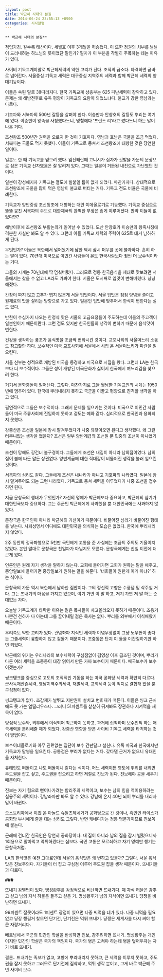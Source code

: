 ```yaml
---
layout: post
title: 박근혜 사태의 본질
date: 2014-06-24 23:55:13 +0900
categories: 시사칼럼
---
```

  
    ** 박근혜 사태의 본질** 

  


점입가경. 갈수록 태산이다. 세월호 이후 3개월을 허송했다. 이 또한 정권의 치부를 낱낱이 드러내려는 하느님의 뜻이었단 말인가? 필자가 이 부분을 각별히 주목하는 데는 이유가 있다. 

  


사이비 기독교계야말로 박근혜세력의 약한 고리가 된다. 조직의 급소다. 타격하면 곧바로 넘어간다. 서울중심 기독교 세력은 대구중심 지역주의 세력과 함께 박근혜 세력의 양대기둥이다. 

  


이들은 속된 말로 38따라지다. 한국 기독교계 상층부는 625 피난세력이 장악하고 있다. 문제는 왜 해방전후로 유독 평양이 기독교의 요람이 되었느냐다. 불교가 강한 영남과는 다르다. 

  


기호파와 서북파의 500년 갈등을 살펴야 한다. 이승만과 안창호의 갈등도 뿌리는 여기에 있다. 이승만이 왕족을 사칭했다느니, 명함에다 ‘프린스 리’라고 썼다느니 하는 말이 나온 거다. 

  


조선왕조 500년간 권력을 오로지 한 것이 기호파다. 영남과 호남은 국물을 조금 먹었다. 서북파는 국물도 먹지 못했다. 이들이 기독교로 뭉쳐서 조선왕조에 대항한 것은 당연한 일이다. 

  


일본도 한 때 기독교를 믿으려 했다. 임진왜란때 고니시가 십자가 깃발을 가문의 문장으로 삼은 기독교 신자였음은 잘 알려져 있다. 그때는 일본이 거듭된 내전으로 가난했던 것이다.

  


일본이 강성해지자 기독교는 열도에 발붙일 틈이 없게 되었다. 마찬가지다. 상대적으로 조선왕조에 국물을 많이 먹은 영남이 불교로 버티는 거다. 기독교 전도 비율은 국물에 비례한다. 

  


기독교가 양반중심 조선왕조에 대항하는 대안 이데올로기로 기능했다. 기독교 중심으로 똘똘 뭉친 서북파의 주도로 대한제국의 완벽한 부정은 쉽게 이루어졌다. 만약 이들이 없었다면?

  


해방이후에 조선왕조 부활논의가 일어날 수 있었다. 도산 안창호가 이승만의 왕족사칭에 격분한 사실만 봐도 알 수 있다. 그런데 이들 기독교 세력의 주력이 625로 대거 남하하게 된다.

  


무엇인가? 이들은 북한에서 넘어왔기에 남한 역시 잠시 머무를 곳에 불과하다. 흔히 하는 말이 있다. 70년대 미국으로 이민간 사람들이 본토 한국사람보다 훨씬 더 보수적이라는 거다. 

  


그들의 시계는 70년대에 딱 멈춰버렸다. 그러므로 정통 한국음식을 제대로 맛보려면 서울에서는 찾을 수 없고 LA라도 가봐야 한다. 서울은 도시째로 입맛이 변해버렸다. 닝닝해졌다. 

  


간장이 짜지 않고 고추가 맵지 않은게 서울 입맛이다. 서울 입맛은 점점 양념을 줄이고 원재료의 맛을 살리는 방향으로 가고 있다. 일본인 입맛에 맞추어서 한식이 변한다는 설도 있다. 

  


반찬이 수십가지 나오는 한정식 맛은 서울의 고급요정들이 주도하는데 이들의 주고객이 일본인이기 때문이란다. 그런 점도 있지만 한국인들의 생각이 변하기 때문에 음식맛이 변한다. 

  


건강을 생각하는 풍조가 음식맛을 조금씩 변화시킨 것이다. 교포사회의 서울며느리 소동도 참고할만 하다. 보수적인 미국 교포사회에 서울에서 시집 온 서울며느리가 파란을 일으킨다. 

  


서울 신부는 성적으로 개방된 미국을 동경하고 미국으로 시집을 왔다. 그런데 LA는 한국보다 더 보수적이다. 그들은 성이 개방된 미국문화가 싫어서 한국에서 며느리감을 찾으려 한다. 

  


거기서 문화충돌이 일어난다. 그렇다. 마찬가지로 그들 월남한 기독교인의 시계는 1950년에 멈추어 있다. 한국에 뿌리내리지 못하고 국군을 이끌고 평양으로 진격할 생각을 하고 있다. 

  


필연적으로 그들은 보수적이다. 그래서 문제를 일으키는 것이다. 미국으로 이민간 사람들이 미국 주류사회에 진입하지 못하고 겉도는 예와 같다. 심리적으로 한국인과 융화되지 못했다. 

  


강증산은 조선을 일본에 잠시 맡겨두었다가 나중 되찾아오면 된다고 생각했다. 왜 그런 터무니없는 생각을 했을까? 조선은 일부 양반계급의 조선일 뿐 민중의 조선이 아니었기 때문이다. 

  


조선이 망해도 강건너 불구경이다. 그들에게 조선은 내집이 아니라 남의집이었다. 남의 집이 불에 타든 말든 상관없다. 양반계급에 대한 적대감이 비뚤어진 생각을 불러 일으킨 것이다. 

  


서북파의 심리도 같다. 그들에게 조선은 내나라가 아니고 기호파의 나라였다. 일본에 잠시 맡겨두어도 되는 그런 나라였다. 기독교로 뭉쳐 세력을 이루었다가 나중 조선을 접수하면 된다. 

  


지금 문창극의 행태가 무엇인가? 자신의 명예가 박근혜보다 중요하고, 박근혜의 심기가 대한민국보다 중요하다. 그는 주군인 박근혜에게 사과했을 뿐 대한민국에는 사과하지 않았다. 

  


문창극은 한국인이 아니라 박근혜의 가신이기 때문이다. 비뚤어진 심리가 비뚤어진 행태를 낳는다. 사퇴성명서 어디에도 대한민국을 의식하는 모습은 없었다. 한국에 뿌리내리지 않았다. 

  


2주 동안의 정국파행으로 5천만 국민에게 고통을 준 사실에는 조금의 주의도 기울이지 않았다. 본인 말대로 문창극은 친일파가 아닐지도 모른다. 문창극에게는 친일 이전에 더 큰게 있다.

  


언론인은 원래 자기 생각을 말하지 않는다. 교회에 들어가면 교회가 원하는 말을 해주고, 중앙일보에 들어가면 중앙일보가 원하는 말을 해준다. ‘너희들이 원한게 이거 아냐?’ 하는 식이다. 

  


문창극의 가문 역시 북한에서 남하한 집안이다. 그의 정신적 고향은 수풍댐 밑 삭주일 거다. 그는 뜨내기의 마음을 가지고 있으며, 여기 가면 이 말 하고, 저기 가면 저 말 하는 줏대없는 자다. 

  


오늘날 기독교계가 타락한 이유는 젊은 목사들이 치고올라오지 못하기 때문이다. 조용기 나쁜건 천하가 다 아는데 그를 끌어내릴 젊은 목사는 없다. 뿌리를 외부에서 이식해왔기 때문이다. 

  


우리쪽도 약한 고리가 있다. 관념좌파 지식인 세력과 이념무장없이 그냥 노무현이 좋다는 고졸세력이 융합하지 않고 겉돌기 때문이다. 조중동은 단지 이 둘을 이간질하기만 하면 되었다. 

  


박근혜의 위기는 우리나라의 보수세력이 구심점없이 김영삼 이후 급조된 것이며, 뿌리가 다른 여러 세력을 조중동이 대강 얽어서 만든 가짜 보수이기 때문이다. 매국보수가 보수이겠는가? 

  


씽크탱크를 중심으로 고도의 조직적인 기동을 하는 미국 공화당 세력과 확연히 다르다. 군사독재잔존세력, 영남지역주의세력, 재벌세력, 교회세력 등이 억지로 결합해 있을 뿐 구심점이 없다.

  


씽크탱크가 없다. 조갑제가 날뛰고 지만원이 설치고 변희재가 떠든다. 이들은 씽크 근처에도 못 가는 얼떨리우스다. 그러니 51퍼센트를 샅샅히 뒤져봐도 장관하나 시켜먹을 재목이 없다. 

  


양심적 보수와, 외부에서 이식되어 착근하지 못하고, 과거에 집착하며 보수인척 하는 매국세력을 분리해줄 때가 되었다. 강증산 영향을 받은 사이비 기독교 세력을 타격하는 것이 방법이다. 

  


보수이데올로기와 아무 관련없는 집단이 보수 간판달고 설친다. 유독 미국과 한국에서만 기독교가 말썽을 일으킨다. 공통점은 뿌리가 없다는 거다. 갖다댈 근거가 없으니 유태인을 자처한다. 

  


유태인도 떠돌이고 나도 떠돌이니 같다는 식이다. 어느 세력이든 영토에 뿌리를 내리면 주도권을 잡고 싶고, 주도권을 잡으려고 하면 저절로 진보가 된다. 진보해야 공을 세우기 때문이다.

  


진보는 자기 힘으로 뻗어나가려는 합리주의 세력이고, 보수는 남의 힘을 역이용하려는 실용주의 세력이다. 강남좌파만 봐도 알 수 있다. 강남에 온지 40년 되어 뿌리를 내리자 맘이 바뀐다. 

  


오스트리아에서 이민 온 아놀드 슈왈츠제네거가 공화당으로 간 것이나, 흑인인 라이스가 공화당 부시에게 줄을 대는 심리도 그렇다. 반면 케네디가는 정통 명문가이므로 진보쪽에 붙는다.

  


근래에 건너간 한국인은 당연히 공화당이다. 내 집이 아니라 남의 집을 잠시 빌렸으니까 1회용으로 말아먹고 먹튀하겠다는 심보다. 국민 고통은 모르쇠하고 자기 명예만 챙기는문창극처럼.

  


LA의 한식맛은 예전 그대로인데 서울의 음식맛은 왜 변하고 있을까? 그렇다. 서울 음식맛은 진보주의다. 자기들이 터 잡고 구심점 이루어 주도권 잡을 생각 때문이다. 뜨내기들과 다르다.



 **###**

  


뜨내기 감별법이 있다. 명성황후를 감정적으로 비난하면 뜨내기다. 제 자식 허물은 감추고 싶고 남의 자식 허물은 들추고 싶은 거. 명성황후가 남의 자식이면 뜨내기. 당쟁을 비난하면 뜨내기.

  


99퍼센트 잘못이라도 1퍼센트 장점이 있으면 나중 써먹을 데가 있다. 나중 써먹을 필요 없고 당장 챙길거 찾으면 단기전, 단기전은 먹튀 뜨내기. 당쟁은 세계사를 다시 써야 할 큰 자랑거리다.

  


베트남에서 국군의 민간인 학살을 반성하면 진보, 감추려하면 뜨내기. 명성황후는 개인이지만 민간인 학살은 국가의 책임이다. 국가의 병은 고쳐야 하는데 병을 덮어두자는 자가 바로 뜨내기.

  


결론.. 뜨내기는 족보가 없고, 고향에 뿌리내리지 못하고, 큰 세력을 이루지 못하고, 주도권을 잡지 못하고 그러므로 단기전에 집착하고, 먹튀 생각 뿐이고, 그게 바로 박근혜 주변 사이비 보수.